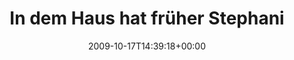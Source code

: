 ---
retweeted: false
source: <a href="http://twitter.com" rel="nofollow">Twitter Web Client</a>
entities:
  hashtags:
  - text: oelsnitz
    indices:
    - '57'
    - '66'
  - text: vogtland
    indices:
    - '67'
    - '76'
  symbols: []
  user_mentions: []
  urls: []
display_text_range:
- '0'
- '101'
favorite_count: '0'
id_str: '4943022676'
truncated: false
retweet_count: '0'
id: '4943022676'
created_at: Sat Oct 17 14:39:18 +0000 2009
favorited: false
full_text: 'In dem Haus hat früher Stephanie Hertel gewohnt. Früher. #oelsnitz #vogtland
  http://twitpic.com/lvhzd'
lang: de
tags:
- oelsnitz
- vogtland
- pesos:twitter
date: '2009-10-17T14:39:18+00:00'
src: https://twitter.com/bascht/status/4943022676
original_url: https://twitter.com/bascht/status/4943022676
type: twitter_tweet
text: 'In dem Haus hat früher Stephanie Hertel gewohnt. Früher. #oelsnitz #vogtland
  http://twitpic.com/lvhzd'
title: In dem Haus hat früher Stephani

---